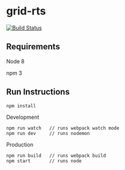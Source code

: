 # grid-rts
[![Build Status](https://travis-ci.com/YTP-Studios/grid-rts.svg?branch=master)](https://travis-ci.com/YTP-Studios/grid-rts)

## Requirements

Node 8

npm 3

## Run Instructions

```
npm install
```

Development
```
npm run watch   // runs webpack watch mode
npm run dev     // runs nodemon
```

Production
```
npm run build   // runs webpack build
npm start       // runs node
```
